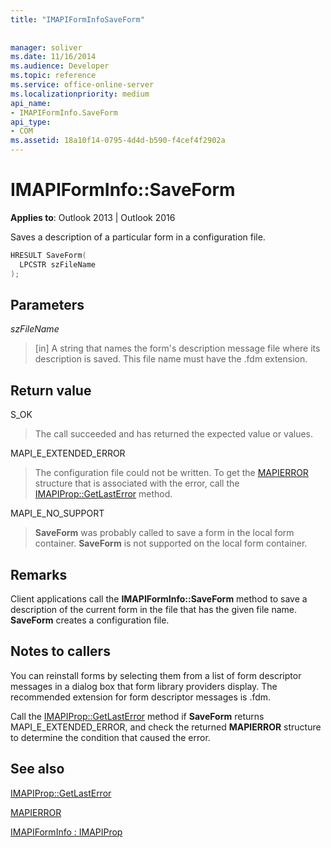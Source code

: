 ```yaml
---
title: "IMAPIFormInfoSaveForm"
 
 
manager: soliver
ms.date: 11/16/2014
ms.audience: Developer
ms.topic: reference
ms.service: office-online-server
ms.localizationpriority: medium
api_name:
- IMAPIFormInfo.SaveForm
api_type:
- COM
ms.assetid: 18a10f14-0795-4d4d-b590-f4cef4f2902a
---
```


# IMAPIFormInfo::SaveForm

  
  
**Applies to**: Outlook 2013 | Outlook 2016 
  
Saves a description of a particular form in a configuration file.
  
```cpp
HRESULT SaveForm(
  LPCSTR szFileName
);
```

## Parameters

 _szFileName_
  
> [in] A string that names the form's description message file where its description is saved. This file name must have the .fdm extension.
    
## Return value

S_OK 
  
> The call succeeded and has returned the expected value or values.
    
MAPI_E_EXTENDED_ERROR 
  
> The configuration file could not be written. To get the [MAPIERROR](mapierror.md) structure that is associated with the error, call the [IMAPIProp::GetLastError](imapiprop-getlasterror.md) method. 
    
MAPI_E_NO_SUPPORT 
  
> **SaveForm** was probably called to save a form in the local form container. **SaveForm** is not supported on the local form container. 
    
## Remarks

Client applications call the **IMAPIFormInfo::SaveForm** method to save a description of the current form in the file that has the given file name. **SaveForm** creates a configuration file. 
  
## Notes to callers

You can reinstall forms by selecting them from a list of form descriptor messages in a dialog box that form library providers display. The recommended extension for form descriptor messages is .fdm.
  
Call the [IMAPIProp::GetLastError](imapiprop-getlasterror.md) method if **SaveForm** returns MAPI_E_EXTENDED_ERROR, and check the returned **MAPIERROR** structure to determine the condition that caused the error. 
  
## See also



[IMAPIProp::GetLastError](imapiprop-getlasterror.md)
  
[MAPIERROR](mapierror.md)
  
[IMAPIFormInfo : IMAPIProp](imapiforminfoimapiprop.md)

